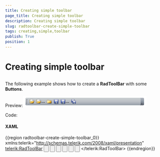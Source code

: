 ```yaml
---
title: Creating simple toolbar
page_title: Creating simple toolbar
description: Creating simple toolbar
slug: radtoolbar-create-simple-toolbar
tags: creating,simple,toolbar
publish: True
position: 1
---
```


# Creating simple toolbar



## 

The following example shows how to create a __RadToolBar__ with some __Buttons__.

Preview:![](images/RadToolBar_simple.png)

Code:

#### __XAML__

{{region radtoolbar-create-simple-toolbar_0}}
	    xmlns:telerik=&quot;http://schemas.telerik.com/2008/xaml/presentation&quot;
	    <telerik:RadToolBar>
	        <Button>
	            <Image Source="/Images/ToolBar/Open.png" />
	        </Button>
	        <Button>
	            <StackPanel Orientation="Horizontal">
	                <Image Source="/Images/ToolBar/Open.png" />
	                <TextBlock Text="..." />
	            </StackPanel>
	        </Button>
	        <Button>
	            <Image Source="/Images/ToolBar/Close.png" />
	        </Button>
	        <Button>
	            <Image Source="/Images/ToolBar/Save.png" />
	        </Button>
	        <Button>
	            <StackPanel Orientation="Horizontal">
	                <Image Source="/Images/ToolBar/Save.png" />
	                <TextBlock Text="..." />
	            </StackPanel>
	        </Button>
	        <Button>
	            <Image Source="/Images/ToolBar/SaveAll.png" />
	        </Button>
	    </telerik:RadToolBar>
	{{endregion}}



